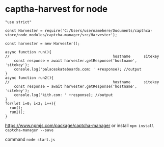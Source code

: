 # captha-harvest for node
```
"use strict"

const Harvester = require('C:/Users/usernamehere/Documents/capthca-store/node_modules/captcha-manager/src/Harvester');

const harvester = new Harvester();

async function run(){
//                                               hostname      sitekey
    const response = await harvester.getResponse('hostname', 'sitekey');
    console.log('palaceskateboards.com: ' +response); //output
}
async function run2(){
//                                               hostname      sitekey
    const response = await harvester.getResponse('hostname', 'sitekey');
    console.log('kith.com: ' +response); //output
}
for(let i=0; i<2; i++){
  run();
  run2();
}
```

https://www.npmjs.com/package/captcha-manager
or 
install ```npm install captcha-manager --save```

command ```node start.js```
